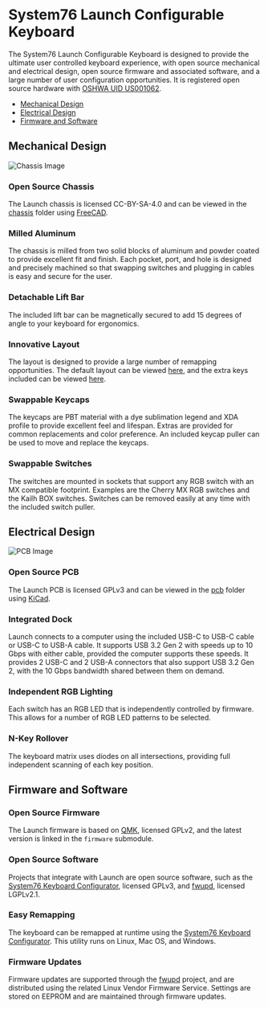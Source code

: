 # System76 Launch Configurable Keyboard

The System76 Launch Configurable Keyboard is designed to provide the ultimate
user controlled keyboard experience, with open source mechanical and electrical
design, open source firmware and associated software, and a large number of
user configuration opportunities. It is registered open source hardware with
[OSHWA UID US001062](https://certification.oshwa.org/us001062.html).

- [Mechanical Design](#mechanical-design)
- [Electrical Design](#electrical-design)
- [Firmware and Software](#firmware-and-software)

## Mechanical Design

![Chassis Image](./chassis/launch/launch-chassis.png)

### Open Source Chassis

The Launch chassis is licensed CC-BY-SA-4.0 and can be viewed in the
[chassis](./chassis/) folder using [FreeCAD](https://www.freecadweb.org/).

### Milled Aluminum

The chassis is milled from two solid blocks of aluminum and powder coated to
provide excellent fit and finish. Each pocket, port, and hole is designed and
precisely machined so that swapping switches and plugging in cables is easy and
secure for the user.

### Detachable Lift Bar

The included lift bar can be magnetically secured to add 15 degrees of angle to
your keyboard for ergonomics.

### Innovative Layout

The layout is designed to provide a large number of remapping opportunities.
The default layout can be viewed
[here](http://www.keyboard-layout-editor.com/#/gists/8ec5e9026d616ebad6b2c7e9d943e7c0),
and the extra keys included can be viewed
[here](http://www.keyboard-layout-editor.com/#/gists/a3ad8710b27f78fd938077b2bf6d3ef5).

### Swappable Keycaps

The keycaps are PBT material with a dye sublimation legend and XDA profile to
provide excellent feel and lifespan. Extras are provided for common replacements
and color preference. An included keycap puller can be used to move and replace
the keycaps.

### Swappable Switches

The switches are mounted in sockets that support any RGB switch with an MX
compatible footprint. Examples are the Cherry MX RGB switches and the Kailh
BOX switches. Switches can be removed easily at any time with the included
switch puller.

## Electrical Design

![PCB Image](./pcb/launch-pcb.png)

### Open Source PCB

The Launch PCB is licensed GPLv3 and can be viewed in the
[pcb](./pcb/) folder using [KiCad](https://kicad.org/).

### Integrated Dock

Launch connects to a computer using the included USB-C to USB-C cable or USB-C
to USB-A cable. It supports USB 3.2 Gen 2 with speeds up to 10 Gbps with either
cable, provided the computer supports these speeds. It provides 2 USB-C and 2
USB-A connectors that also support USB 3.2 Gen 2, with the 10 Gbps bandwidth
shared between them on demand.

### Independent RGB Lighting

Each switch has an RGB LED that is independently controlled by firmware. This
allows for a number of RGB LED patterns to be selected.

### N-Key Rollover

The keyboard matrix uses diodes on all intersections, providing full independent
scanning of each key position.

## Firmware and Software

### Open Source Firmware

The Launch firmware is based on [QMK](https://github.com/system76/qmk_firmware),
licensed GPLv2, and the latest version is linked in the `firmware` submodule.

### Open Source Software

Projects that integrate with Launch are open source software, such as the
[System76 Keyboard Configurator](https://github.com/pop-os/keyboard-configurator),
licensed GPLv3, and [fwupd](https://github.com/fwupd/fwupd/), licensed LGPLv2.1.

### Easy Remapping

The keyboard can be remapped at runtime using the
[System76 Keyboard Configurator](https://github.com/pop-os/keyboard-configurator).
This utility runs on Linux, Mac OS, and Windows.

### Firmware Updates

Firmware updates are supported through the
[fwupd](https://github.com/fwupd/fwupd/) project, and are distributed using the
related Linux Vendor Firmware Service. Settings are stored on EEPROM and are
maintained through firmware updates.
